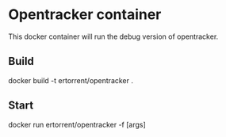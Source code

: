 # Opentracker container
This docker container will run the debug version of opentracker.

## Build
docker build -t ertorrent/opentracker .

## Start
docker run ertorrent/opentracker -f <config> [args]
